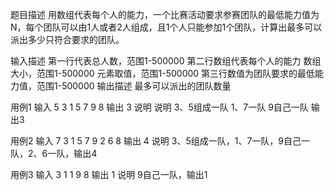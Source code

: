 题目描述
用数组代表每个人的能力，一个比赛活动要求参赛团队的最低能力值为N，每个团队可以由1人或者2人组成，且1个人只能参加1个团队，计算出最多可以派出多少只符合要求的团队。

输入描述
第一行代表总人数，范围1-500000
第二行数组代表每个人的能力
数组大小，范围1-500000
元素取值，范围1-500000
第三行数值为团队要求的最低能力值，范围1-500000
输出描述
最多可以派出的团队数量

用例1
输入
5
3 1 5 7 9
8
输出
3
说明
说明 3、5组成一队 1、7一队 9自己一队 输出3

用例2
输入
7
3 1 5 7 9 2 6
8
输出
4
说明
3、5组成一队，1、7一队，9自己一队，2、6一队，输出4

用例3
输入
3
1 1 9
8
输出
1
说明
9自己一队，输出1